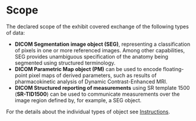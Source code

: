 # Scope
The declared scope of the exhibit covered exchange of the following types of data:

* **DICOM Segmentation image object (SEG)**, representing a classification of pixels in one or more referenced images. Among other capabilities, SEG provides unambiguous specification of the anatomy being segmented using structured terminology.
* **DICOM Parametric Map object (PM)** can be used to encode floating-point pixel maps of derived parameters, such as results of pharmacokinetic analysis of Dynamic Contrast-Enhanced MRI.
* **DICOM Structured reporting of measurements** using SR template 1500 (**SR-TID1500**) can be used to communicate measurements over the image region defined by, for example, a SEG object.

For the details about the individual types of object see [Instructions](../instructions.md).


